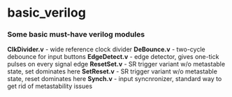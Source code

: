 ﻿# basic_verilog
### Some basic must-have verilog modules


**ClkDivider.v**		- wide reference clock divider
**DeBounce.v**		- two-cycle debounce for input buttons
**EdgeDetect.v**		- edge detector, gives one-tick pulses on every signal edge
**ResetSet.v**		- SR trigger variant w/o metastable state, set dominates here
**SetReset.v**		- SR trigger variant w/o metastable state, reset dominates here
**Synch.v**		- input syncnronizer, standard way to get rid of metastability issues


